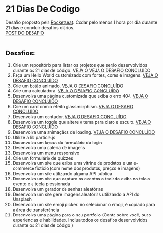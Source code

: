 # 21 Dias De Codigo
Desafio proposto pela [Rocketseat](http://rocketseat.com.br). Codar pelo menos 1 hora por dia durante 21 dias e concluir desafios diários.
<br>
[POST DO DESAFIO](https://www.instagram.com/p/ChTBg1BpLGU/)
<br>
<br>
## Desafios:
<ol>
<li>Crie um repositório para listar os projetos que serão desenvolvidos durante os 21 dias de código. <a href="https://github.com/jakeliny/21-dias-de-codigo-rocketseat">VEJA O VEJA O DESAFIO CONCLUÍDO</a></li>
<li> Faça um Hello World customizado com fontes, cores e imagens. <a href="https://jakeliny.github.io/21-dias-de-codigo-rocketseat/Desafio-2/">VEJA O DESAFIO CONCLUÍDO</a></li>
<li>Crie um botão animado. <a href="https://jakeliny.github.io/21-dias-de-codigo-rocketseat/Desafio-3/">VEJA O DESAFIO CONCLUÍDO</a></li>
<li>Crie uma calculadora. <a href="https://jakeliny.github.io/21-dias-de-codigo-rocketseat/Desafio-4/">VEJA O DESAFIO CONCLUÍDO</a></li>
<li>Desenvolva uma página customizada que exiba o erro 404. <a href="https://jakeliny.github.io/21-dias-de-codigo-rocketseat/Desafio-5/">VEJA O DESAFIO CONCLUÍDO</a></li>
<li>Crie um card com o efeito glassmorphism. <a href="https://jakeliny.github.io/21-dias-de-codigo-rocketseat/Desafio-6/">VEJA O DESAFIO CONCLUÍDO</a></li>
<li>Desenvolva um contador. <a href="https://jakeliny.github.io/21-dias-de-codigo-rocketseat/Desafio-7/">VEJA O DESAFIO CONCLUÍDO</a></li>
<li>Desenvolva um toggle que altere o tema para claro e escuro. <a href="https://jakeliny.github.io/21-dias-de-codigo-rocketseat/Desafio-8/">VEJA O DESAFIO CONCLUÍDO</a></li>
<li>Desenvolva uma animaçãos de loading. <a href="https://jakeliny.github.io/21-dias-de-codigo-rocketseat/Desafio-9/">VEJA O DESAFIO CONCLUÍDO</a></li>
<li>Utilize a lib particle.js</li>
<li>Desenvolva um layout de formulário de login</li>
<li>Desenvolva uma galeria de imagens</li>
<li>Desenvolva um menu responsivo</li>
<li>Crie um formulário de quizzes</li>
<li>Desenvolva um site que exiba uma vitrine de produtos e um e-commerce ficticio (com nome dos produtos, preços e imagens)</li>
<li>Desenvolva um site utilizando alguma API pública</li>
<li>Desenvolva um site que capture os eventos o teclado  exiba na tela o evento e a tecla pressionada</li>
<li>Desenvolva um gerador de senhas aleatórias </li>
<li>Desenvolva um site gere imagens aleatórias utilizando a API do Unsplash</li>
<li>Desenvolva um site  emoji picker. Ao selecionar o emoji, é copiado para a área de transferência</li>
<li>Desenvolva uma página para o seu portfolio (Conte sobre você, suas experiencias e habilidades. Inclua todos os desafios desenvolvidos durante os 21 dias de código )</li>
</ol>